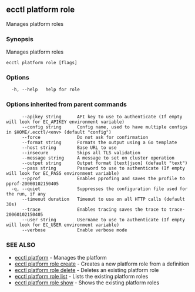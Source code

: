 ## ecctl platform role

Manages platform roles

### Synopsis

Manages platform roles

```
ecctl platform role [flags]
```

### Options

```
  -h, --help   help for role
```

### Options inherited from parent commands

```
      --apikey string      API key to use to authenticate (If empty will look for EC_APIKEY environment variable)
      --config string      Config name, used to have multiple configs in $HOME/.ecctl/<env> (default "config")
      --force              Do not ask for confirmation
      --format string      Formats the output using a Go template
      --host string        Base URL to use
      --insecure           Skips all TLS validation
      --message string     A message to set on cluster operation
      --output string      Output format [text|json] (default "text")
      --pass string        Password to use to authenticate (If empty will look for EC_PASS environment variable)
      --pprof              Enables pprofing and saves the profile to pprof-20060102150405
  -q, --quiet              Suppresses the configuration file used for the run, if any
      --timeout duration   Timeout to use on all HTTP calls (default 30s)
      --trace              Enables tracing saves the trace to trace-20060102150405
      --user string        Username to use to authenticate (If empty will look for EC_USER environment variable)
      --verbose            Enable verbose mode
```

### SEE ALSO

* [ecctl platform](ecctl_platform.md)	 - Manages the platform
* [ecctl platform role create](ecctl_platform_role_create.md)	 - Creates a new platform role from a definition
* [ecctl platform role delete](ecctl_platform_role_delete.md)	 - Deletes an existing platform role
* [ecctl platform role list](ecctl_platform_role_list.md)	 - Lists the existing platform roles
* [ecctl platform role show](ecctl_platform_role_show.md)	 - Shows the existing platform roles

